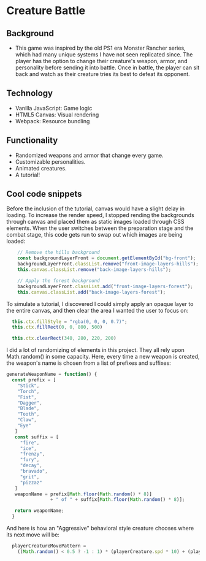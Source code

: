 # Creature Battle

## Background
* This game was inspired by the old PS1 era Monster Rancher series, which had many unique systems I have not seen replicated since.  The player has the option to change their creature's weapon, armor, and personality before sending it into battle.  Once in battle, the player can sit back and watch as their creature tries its best to defeat its opponent.

## Technology
* Vanilla JavaScript: Game logic
* HTML5 Canvas: Visual rendering
* Webpack: Resource bundling

## Functionality
* Randomized weapons and armor that change every game.
* Customizable personalities.
* Animated creatures.
* A tutorial!

## Cool code snippets


Before the inclusion of the tutorial, canvas would have a slight delay in loading.  To increase the render speed, I stopped rending the backgrounds through canvas and placed them as static images loaded through CSS elements.  When the user switches between the preparation stage and the combat stage, this code gets run to swap out which images are being loaded:
```javascript
    // Remove the hills background
    const backgroundLayerFront = document.getElementById("bg-front");
    backgroundLayerFront.classList.remove("front-image-layers-hills");
    this.canvas.classList.remove("back-image-layers-hills");

    // Apply the forest background
    backgroundLayerFront.classList.add("front-image-layers-forest");
    this.canvas.classList.add("back-image-layers-forest");
```

To simulate a tutorial, I discovered I could simply apply an opaque layer to the entire canvas, and then clear the area I wanted the user to focus on:
```javascript
  this.ctx.fillStyle = "rgba(0, 0, 0, 0.7)";
  this.ctx.fillRect(0, 0, 800, 500)

  this.ctx.clearRect(340, 280, 220, 200)
```

I did a lot of randomizing of elements in this project.  They all rely upon Math.random() in some capacity.  Here, every time a new weapon is created, the weapon's name is chosen from a list of prefixes and suffixes:

```javascript
generateWeaponName = function() {
  const prefix = [
    "Stick",
    "Torch",
    "Fist",
    "Dagger",
    "Blade",
    "Tooth",
    "Claw",
    "Eye"
   ]
   const suffix = [
     "fire",
     "ice",
     "frenzy",
     "fury",
     "decay",
     "bravado",
     "grit",
     "pizzaz"
   ]
   weaponName = prefix[Math.floor(Math.random() * 8)]
                + " of " + suffix[Math.floor(Math.random() * 8)];

   return weaponName;
  }
```
And here is how an "Aggressive" behavioral style creature chooses where its next move will be:
```javascript
  playerCreatureMovePattern =
    ((Math.random() < 0.5 ? -1 : 1) * (playerCreature.spd * 10) + (playerCreature.spd * 2));
```